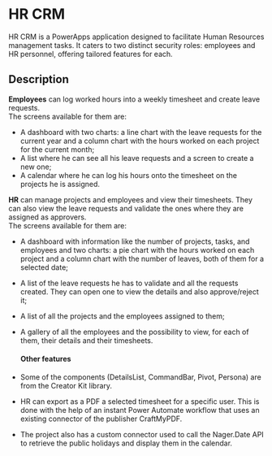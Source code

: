 # HR CRM

HR CRM is a PowerApps application designed to facilitate Human Resources management tasks. It caters to two distinct security roles: employees and HR personnel, offering tailored features for each.

## Description

**Employees** can log worked hours into a weekly timesheet and create leave requests.<br>
The screens available for them are:
- A dashboard with two charts: a line chart with the leave requests for the current year and a column chart with the hours worked on each project for the current month;
- A list where he can see all his leave requests and a screen to create a new one;
- A calendar where he can log his hours onto the timesheet on the projects he is assigned.

**HR** can manage projects and employees and view their timesheets. They can also view the leave requests and validate the ones where they are assigned as approvers.<br>
The screens available for them are:
- A dashboard with information like the number of projects, tasks, and employees and two charts: a pie chart with the hours worked on each project and a column chart with the number of leaves, both of them for a selected date;
- A list of the leave requests he has to validate and all the requests created. They can open one to view the details and also approve/reject it;
- A list of all the projects and the employees assigned to them;
- A gallery of all the employees and the possibility to view, for each of them, their details and their timesheets.

  #### Other features
- Some of the components (DetailsList, CommandBar, Pivot, Persona) are from the Creator Kit library.
- HR can export as a PDF a selected timesheet for a specific user. This is done with the help of an instant Power Automate workflow that uses an existing connector of the publisher CraftMyPDF.
- The project also has a custom connector used to call the Nager.Date API to retrieve the public holidays and display them in the calendar.
